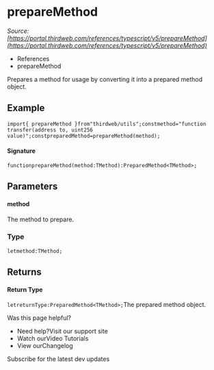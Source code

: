 # prepareMethod

*Source: [https://portal.thirdweb.com/references/typescript/v5/prepareMethod](https://portal.thirdweb.com/references/typescript/v5/prepareMethod)*

* References
* prepareMethod

Prepares a method for usage by converting it into a prepared method object.

## Example

`import{ prepareMethod }from"thirdweb/utils";constmethod="function transfer(address to, uint256 value)";constpreparedMethod=prepareMethod(method);`
#### Signature

`functionprepareMethod(method:TMethod):PreparedMethod<TMethod>;`
## Parameters

#### method

The method to prepare.

### Type

`letmethod:TMethod;`
## Returns

#### Return Type

`letreturnType:PreparedMethod<TMethod>;`The prepared method object.

Was this page helpful?

* Need help?Visit our support site
* Watch ourVideo Tutorials
* View ourChangelog

Subscribe for the latest dev updates

